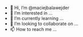 - 👋 Hi, I’m @maciejbalawejder
- 👀 I’m interested in ...
- 🌱 I’m currently learning ...
- 💞️ I’m looking to collaborate on ...
- 📫 How to reach me ...

<!---
maciejbalawejder/maciejbalawejder is a ✨ special ✨ repository because its `README.md` (this file) appears on your GitHub profile.
You can click the Preview link to take a look at your changes.
--->
